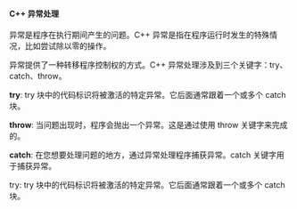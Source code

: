 #### C++ 异常处理
异常是程序在执行期间产生的问题。C++ 异常是指在程序运行时发生的特殊情况，比如尝试除以零的操作。

异常提供了一种转移程序控制权的方式。C++ 异常处理涉及到三个关键字：try、catch、throw。 

**try**: try 块中的代码标识将被激活的特定异常。它后面通常跟着一个或多个 catch 块。 

**throw**: 当问题出现时，程序会抛出一个异常。这是通过使用 throw 关键字来完成的。 

**catch**: 在您想要处理问题的地方，通过异常处理程序捕获异常。catch 关键字用于捕获异常。 

try: try 块中的代码标识将被激活的特定异常。它后面通常跟着一个或多个 catch 块。

